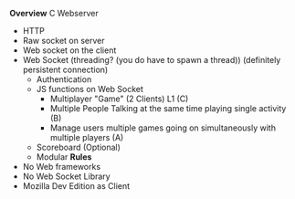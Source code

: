 **Overview**
C Webserver
- HTTP
- Raw socket on server
- Web socket on the client
- Web Socket (threading? (you do have to spawn a thread)) (definitely persistent connection)
	- Authentication
	- JS functions on Web Socket 
		- Multiplayer "Game" (2 Clients) L1 (C)
		- Multiple People Talking at the same time playing single activity (B)
		- Manage users multiple games going on simultaneously with multiple players (A)
	- Scoreboard (Optional)
	- Modular
**Rules**
- No Web frameworks
- No Web Socket  Library
- Mozilla Dev Edition as Client